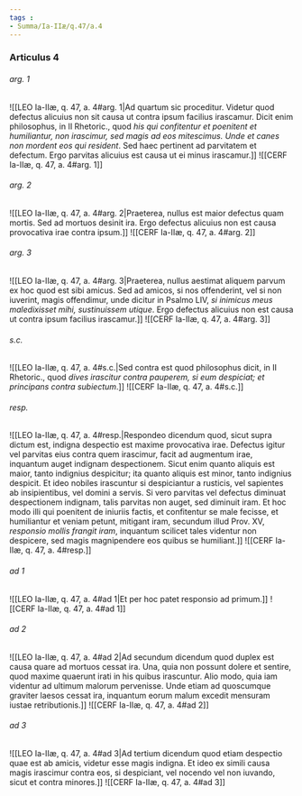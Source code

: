 ```yaml
---
tags : 
- Summa/Ia-IIæ/q.47/a.4
---
```


### Articulus 4

###### arg. 1
![[LEO Ia-IIæ, q. 47, a. 4#arg. 1|Ad quartum sic proceditur. Videtur quod defectus alicuius non sit causa ut contra ipsum facilius irascamur. Dicit enim philosophus, in II Rhetoric., quod *his qui confitentur et poenitent et humiliantur, non irascimur, sed magis ad eos mitescimus. Unde et canes non mordent eos qui resident*. Sed haec pertinent ad parvitatem et defectum. Ergo parvitas alicuius est causa ut ei minus irascamur.]]
![[CERF Ia-IIæ, q. 47, a. 4#arg. 1]]

###### arg. 2
![[LEO Ia-IIæ, q. 47, a. 4#arg. 2|Praeterea, nullus est maior defectus quam mortis. Sed ad mortuos desinit ira. Ergo defectus alicuius non est causa provocativa irae contra ipsum.]]
![[CERF Ia-IIæ, q. 47, a. 4#arg. 2]]

###### arg. 3
![[LEO Ia-IIæ, q. 47, a. 4#arg. 3|Praeterea, nullus aestimat aliquem parvum ex hoc quod est sibi amicus. Sed ad amicos, si nos offenderint, vel si non iuverint, magis offendimur, unde dicitur in Psalmo LIV, *si inimicus meus maledixisset mihi, sustinuissem utique*. Ergo defectus alicuius non est causa ut contra ipsum facilius irascamur.]]
![[CERF Ia-IIæ, q. 47, a. 4#arg. 3]]

###### s.c.
![[LEO Ia-IIæ, q. 47, a. 4#s.c.|Sed contra est quod philosophus dicit, in II Rhetoric., quod *dives irascitur contra pauperem, si eum despiciat; et principans contra subiectum*.]]
![[CERF Ia-IIæ, q. 47, a. 4#s.c.]]

###### resp.
![[LEO Ia-IIæ, q. 47, a. 4#resp.|Respondeo dicendum quod, sicut supra dictum est, indigna despectio est maxime provocativa irae. Defectus igitur vel parvitas eius contra quem irascimur, facit ad augmentum irae, inquantum auget indignam despectionem. Sicut enim quanto aliquis est maior, tanto indignius despicitur; ita quanto aliquis est minor, tanto indignius despicit. Et ideo nobiles irascuntur si despiciantur a rusticis, vel sapientes ab insipientibus, vel domini a servis. Si vero parvitas vel defectus diminuat despectionem indignam, talis parvitas non auget, sed diminuit iram. Et hoc modo illi qui poenitent de iniuriis factis, et confitentur se male fecisse, et humiliantur et veniam petunt, mitigant iram, secundum illud Prov. XV, *responsio mollis frangit iram*, inquantum scilicet tales videntur non despicere, sed magis magnipendere eos quibus se humiliant.]]
![[CERF Ia-IIæ, q. 47, a. 4#resp.]]

###### ad 1
![[LEO Ia-IIæ, q. 47, a. 4#ad 1|Et per hoc patet responsio ad primum.]]
![[CERF Ia-IIæ, q. 47, a. 4#ad 1]]

###### ad 2
![[LEO Ia-IIæ, q. 47, a. 4#ad 2|Ad secundum dicendum quod duplex est causa quare ad mortuos cessat ira. Una, quia non possunt dolere et sentire, quod maxime quaerunt irati in his quibus irascuntur. Alio modo, quia iam videntur ad ultimum malorum pervenisse. Unde etiam ad quoscumque graviter laesos cessat ira, inquantum eorum malum excedit mensuram iustae retributionis.]]
![[CERF Ia-IIæ, q. 47, a. 4#ad 2]]

###### ad 3
![[LEO Ia-IIæ, q. 47, a. 4#ad 3|Ad tertium dicendum quod etiam despectio quae est ab amicis, videtur esse magis indigna. Et ideo ex simili causa magis irascimur contra eos, si despiciant, vel nocendo vel non iuvando, sicut et contra minores.]]
![[CERF Ia-IIæ, q. 47, a. 4#ad 3]]


